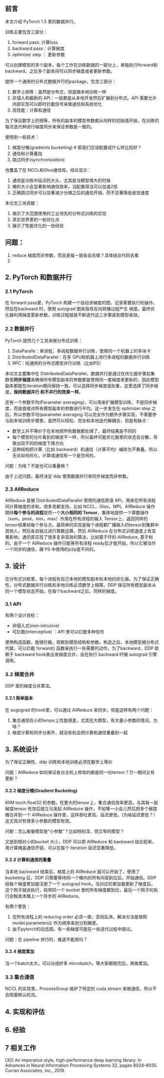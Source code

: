 ## 前言

本文介绍 PyTorch 1.5 里的数据并行。

训练主要包含三部分：

1. forward pass: 计算loss
2. backward pass：计算梯度
3. optimizer step ： 更新参数

可以创建模型的多个副本，每个工作在训练数据的一部分上，单独执行forward和backward。之后多个副本间可以同步梯度或者更新参数。

提供一个通用的分布式数据并行的package，包含三部分：

1. 数学上相等：虽然是分布式，但是跟本地训练一样
2. 非侵入和截断的 API：一般都是从本地开发然后扩展到分布式。API 需要允许内部实现可以即时拦截信号来做通信和系统优化
3. 高性能：计算和通信

为了保证数学上的相等，所有的副本的模型参数都从同样的初始值开始，在训练的每次迭代种进行梯度同步来保证参数是一致的。

使用到一些技术：

1. 梯度分桶(gradients bucketing) # 那我们应该配置成什么样比较好？
2. 通信和计算叠加
3. 跳过同步(synchronization)

也覆盖了在 NCCL和Gloo通信库。结论显示：

1. 通信是训练中延迟的大头，尤其是当模型增大的时候
2. 桶的大小会显著影响通信效率，当配置得当可以加速2倍
3. 正确跳过同步可以显著减少分摊之后的通信开销，而不显著降低收敛速度

本论文三块贡献：

1. 揭示了大范围使用的工业领先的分布式训练的实现
2. 真实世界里的一些优化点
3. 展示了性能优化的一些经验

## 问题：
1. reduce 梯度而非参数，而且是每一层各自去做？具体结合代码去看
2. 

## 2. PyTorch 和数据并行
### 2.1 PyTorch
在 forward pass里，PyTorch 构建一个自动求梯度的图，记录需要执行的操作。然后在backward 时，使用 autograd 图来指导反向转播过程产生 梯度。最终优化器利用梯度更新参数。训练过程就是不断迭代这三步骤直到模型收敛。

### 2.2 数据并行
PyTorch 提供几个工具来做分布式训练：

1. DataParalle：单进程，多线程数据并行训练，使用同一个机器上的多块卡
2. DistributedDataParallel：在多 GPU和机器上进行多进程的数据并行训练
3. RPC：给通用的分布式模型并行训练（比如PS）

本论文主要集中在 DistributedDataParallel，数据并行是通过在优化器步骤前集群里**同步梯度**来确保所有模型副本的参数都是使用同一套梯度来更新的，因此模型副本都能在iteration期间保持一致。可以选择同步梯度或权重，这里选择了同步梯度。**保持数据并行 和不并行的效果一样**。

还有一个参数平均(Parameter averaging)，可以用来扩展模型训练。不是同步梯度，而是直接对所有模型副本的参数进行平均。这一步发生在 optimizer step 之后，所以参数平均(parameter averaging 可以完全作为额外步骤实现，不需要参与到本地训练步骤里，虽然可以轻松、完全和本地迭代解耦合，但是有缺点：

* 数学上并不等价于在本地把所有数据都处理了，最终结果是不同的
* 每个模型的分片看到的梯度不一样，所以最终可能优化器里的状态会分散，导致出现不同的梯度下降方向
* 这种结构把计算（比如 backward）和通信（计算平均）编排为不重叠。所以无论如何优化，计算或通信有一个是空闲的。

问题：为啥？不是也可以重叠嘛？

由于上述问题，最终决定 ddp 使用数据并行来同步梯度而非参数。

### 2.3 AllReduce
AllReduce 是被 DistributedDataParallel 使用的通信原语 API，用来在所有进程间计算梯度的求和。很多苦都支持，比如 NCCL，Gloo，MPI。AllReduce 操作期待**每个参与的进程**提供一个**大小相同的 Tensor**，集体地提供一个算数操作（sum，prod，min，max）作用在所有进程的输入 Tensor上，返回同样的tensor结果给每个参与方。最简单的实现是每个进程都广播输入的tensor到集群中其他人，然后各自独立进行算数运算。然后 AllReduce 在分布式训练速度上有显著影响，通讯库实现了很多复杂高效的算法，比如基于环的 AllReduce, 基于树的。由于一个 AllReduce 操作只能等所有进程 ready后才能开始，所以它被当作一个同步的通信，跟 PS 中使用的p2p是不同的。

## 3. 设计

在分布式训练里，每个进程有自己本地的模型副本和本地的优化器。为了保证正确性，分布式数据并行训练和本地训练必须数学上相等。DDP 保证所有模型副本从同一个模型状态开始，在每个backward之后，同样的梯度。

### 3.1 API
有两个设计目标：

* 非侵入式(non-intrusive)
* 可拦截(Interceptive) ：API 里可以拦截多种信号



使用构造函数，能够拦截，观察到模型结构和参数。构造之后，本地模型被分布式代替，可以拦截 forward() 函数来执行一些需要的动作。为了backward，DDP 依赖于 backward hook来出发梯度合并，会在执行 backward 时被 autograd 引擎调用。

### 3.2 梯度合并
DDP 里的梯度合并算法。

#### 3.2.1 简单版本
在 augograd 的hook里，可以通过 AllReduce 来同步。但是这样有两个问题：

1. 集合通信在小的tensor上性能很差，尤其在大模型，有大量小参数的情况。为啥？
2. 梯度计算和同步分离开，就没有机会把计算和通信重叠到一起

## 3. 系统设计
为了保证正确性，ddp 训练和本地训练必须在数学上等价

问题：AllReduce 如何保证各台主机上修改的都是同一份tensor？万一期间又有更新？

#### 3.2.2 梯度分桶(Gradient Bucketing)

60M torch.float32 的参数。在更大的tensor上，集合通信效率更高。与其每一层梯度tensor 有效后就立马发起 AllReduce 操作，不如等一小会儿然后把多个梯度桶合并到一个 AllReduce 操作里，这样吞吐更高，延迟更低。(为啥延迟更低？）这尤其对有很多小参数的模型有效。

问题：怎么衡量模型是“小参数”？比如特别深，而又窄的模型？

又提到相对小的bucket 大小，DDP 可以把 AllReduce 和 backward 结合起来，用计算掩盖通信开销，可以在每个 iteration 延迟显著降低。


#### 3.2.3 计算和通信的重叠
当本地 backward 结束后，梯度上的 AllReduce 就可以开始了。使用了 bucketing 后，DDP 只需要等待同一个桶内的所有内容到位后，开始通信。DDP 给每个梯度累加器注册了一个 autograd hook。当对应的累加器更新了梯度后，这个狗子就会执行，扽带同一个 bucket 里的所有梯度都到位，最后一个狗子的执行会触发本桶上一个异步的 AllReduce。

有两个警告：

1. 在所有进程上的 reducing order 必须一致，否则乱序。解决方法是按照 model.parameters() 作为顺序来划分到桶里。
2. 由于pytorch的动态图，有一些梯度可能在一些迭代过程中跳过。

问题：在 pipeline 并行时，难道不能用吗？

#### 3.2.4 梯度累加
当一个batch太大，可以分成好多 microbatch，等大家都跑完后，再做累加。

### 3.3 集合通信
NCCL 的实现里，ProcessGroup 维护了特定的 cuda stream 来做通信，所以不会阻塞默认的流。

## 4. 实现和评估

## 6. 经验

## 7 相关工作





[30] An imperative style, high-performance deep learning library. In Advances in Neural Information Processing Systems 32, pages 8024–8035. Curran Associates, Inc., 2019.
